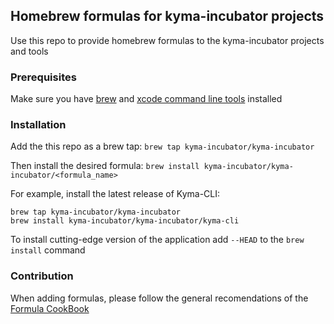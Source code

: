 ## Homebrew formulas for kyma-incubator projects
Use this repo to provide homebrew formulas to the kyma-incubator projects and tools

### Prerequisites
Make sure you have [brew](https://brew.sh/) and [xcode command line tools](https://stackoverflow.com/questions/9329243/xcode-install-command-line-tools) installed
 
### Installation
Add the this repo as a brew tap: `brew tap kyma-incubator/kyma-incubator`

Then install the desired formula: `brew install kyma-incubator/kyma-incubator/<formula_name>`

For example, install the latest release of Kyma-CLI:

	brew tap kyma-incubator/kyma-incubator
	brew install kyma-incubator/kyma-incubator/kyma-cli


To install cutting-edge version of the application add `--HEAD` to the `brew install` command

### Contribution
When adding formulas, please follow the general recomendations of the [Formula CookBook](https://docs.brew.sh/Formula-Cookbook)
